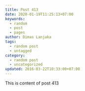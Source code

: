 ```yaml
---
title: Post 413
date: 2020-01-19T11:25:13+07:00
keywords:
  - random
  - post
  - pages
author: Dimas Lanjaka
tags:
  - random post
  - untagged
category:
  - random post
  - uncategorized
updated: 2016-03-22T10:33:00+07:00
---
```

This is content of post 413